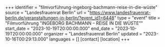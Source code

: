 +++
identifier = "filmvorführung-ingeborg-bachmann-reise-in-die-wüste"
source = "Landesfrauenrat Berlin"
url = "https://www.landesfrauenrat-berlin.de/veranstaltungen-in-berlin/?event_id1=6448"
type = "event"
title = "Filmvorführung "INGEBORG BACHMANN – REISE IN DIE WÜSTE""
start_date = "2023-10-19T20:00:00.000"
end_date = "2023-10-19T20:00:00.000"
organizer = "Landesfrauenrat Berlin"
updated = "2023-10-16T00:29:13.000"
languages = []
[contact]
[location]
+++